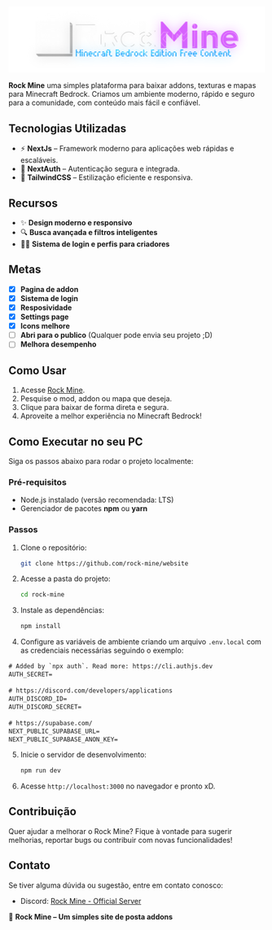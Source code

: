<img src="./public/rocklogo.png" alt="Minha imagem legal" />

**Rock Mine** uma simples plataforma para baixar addons, texturas e mapas para Minecraft Bedrock. Criamos um ambiente moderno, rápido e seguro para a comunidade, com conteúdo mais fácil e confiável.

## Tecnologias Utilizadas

- ⚡ **NextJs** – Framework moderno para aplicações web rápidas e escaláveis.
- 🔐 **NextAuth** – Autenticação segura e integrada.
- 🎨 **TailwindCSS** – Estilização eficiente e responsiva.

## Recursos

- ✨ **Design moderno e responsivo**
- 🔍 **Busca avançada e filtros inteligentes**
- 👨‍🎓 **Sistema de login e perfis para criadores**

## Metas

- [x] **Pagina de addon**
- [x] **Sistema de login**
- [x] **Resposividade**
- [x] **Settings page**
- [x] **Icons melhore**
- [ ] **Abri para o publico** (Qualquer pode envia seu projeto ;D)
- [ ] **Melhora desempenho**

## Como Usar

1. Acesse [Rock Mine](https://rock-mine.vercel.app/).
2. Pesquise o mod, addon ou mapa que deseja.
3. Clique para baixar de forma direta e segura.
4. Aproveite a melhor experiência no Minecraft Bedrock!

## Como Executar no seu PC

Siga os passos abaixo para rodar o projeto localmente:

### Pré-requisitos

- Node.js instalado (versão recomendada: LTS)
- Gerenciador de pacotes **npm** ou **yarn**

### Passos

1. Clone o repositório:
   ```sh
   git clone https://github.com/rock-mine/website
   ```
2. Acesse a pasta do projeto:
   ```sh
   cd rock-mine
   ```
3. Instale as dependências:
   ```sh
   npm install
   ```
4. Configure as variáveis de ambiente criando um arquivo `.env.local` com as credenciais necessárias seguindo o exemplo:

```env
# Added by `npx auth`. Read more: https://cli.authjs.dev
AUTH_SECRET=

# https://discord.com/developers/applications
AUTH_DISCORD_ID=
AUTH_DISCORD_SECRET=

# https://supabase.com/
NEXT_PUBLIC_SUPABASE_URL=
NEXT_PUBLIC_SUPABASE_ANON_KEY=
```

5. Inicie o servidor de desenvolvimento:
   ```sh
   npm run dev
   ```
6. Acesse `http://localhost:3000` no navegador e pronto xD.

## Contribuição

Quer ajudar a melhorar o Rock Mine? Fique à vontade para sugerir melhorias, reportar bugs ou contribuir com novas funcionalidades!

## Contato

Se tiver alguma dúvida ou sugestão, entre em contato conosco:

- Discord: [Rock Mine - Official Server](https://discord.gg/W2JC6vQXYK)

🌟 **Rock Mine – Um simples site de posta addons**
